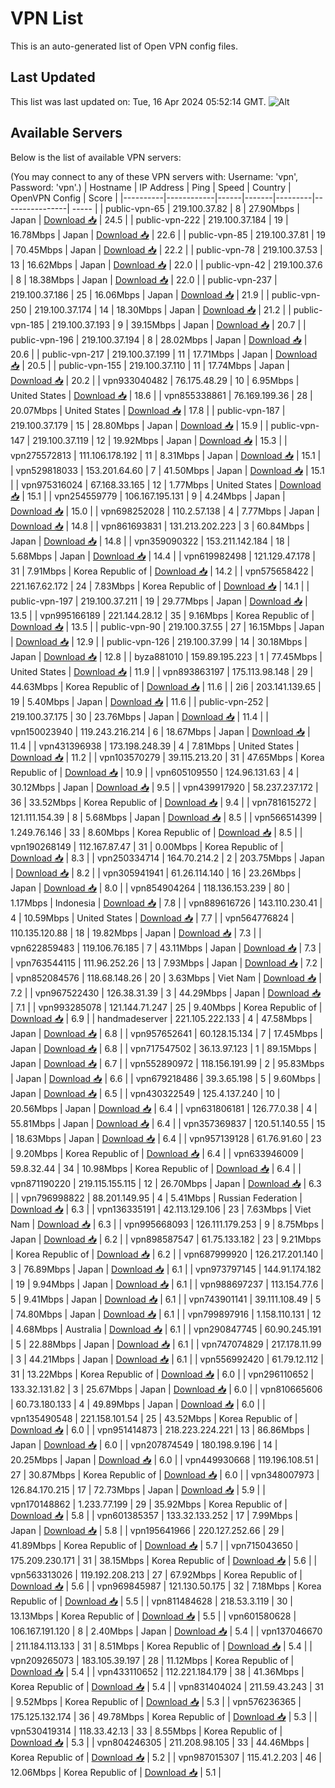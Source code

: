 # VPN List

This is an auto-generated list of Open VPN config files.

## Last Updated

This list was last updated on: Tue, 16 Apr 2024 05:52:14 GMT.
![Alt](https://repobeats.axiom.co/api/embed/186b98318ef1479477931607c1ad7d823f12451f.svg "Repobeats analytics image")

## Available Servers

Below is the list of available VPN servers:

(You may connect to any of these VPN servers with: Username: 'vpn', Password: 'vpn'.)
| Hostname | IP Address | Ping | Speed | Country | OpenVPN Config | Score |
|----------|------------|------|-------|---------|----------------| ----- |
| public-vpn-65 | 219.100.37.82 | 8 | 27.90Mbps | Japan | [Download 📥](./configs/server_0_JP.ovpn) | 24.5 |
| public-vpn-222 | 219.100.37.184 | 19 | 16.78Mbps | Japan | [Download 📥](./configs/server_1_JP.ovpn) | 22.6 |
| public-vpn-85 | 219.100.37.81 | 19 | 70.45Mbps | Japan | [Download 📥](./configs/server_2_JP.ovpn) | 22.2 |
| public-vpn-78 | 219.100.37.53 | 13 | 16.62Mbps | Japan | [Download 📥](./configs/server_3_JP.ovpn) | 22.0 |
| public-vpn-42 | 219.100.37.6 | 8 | 18.38Mbps | Japan | [Download 📥](./configs/server_4_JP.ovpn) | 22.0 |
| public-vpn-237 | 219.100.37.186 | 25 | 16.06Mbps | Japan | [Download 📥](./configs/server_5_JP.ovpn) | 21.9 |
| public-vpn-250 | 219.100.37.174 | 14 | 18.30Mbps | Japan | [Download 📥](./configs/server_6_JP.ovpn) | 21.2 |
| public-vpn-185 | 219.100.37.193 | 9 | 39.15Mbps | Japan | [Download 📥](./configs/server_7_JP.ovpn) | 20.7 |
| public-vpn-196 | 219.100.37.194 | 8 | 28.02Mbps | Japan | [Download 📥](./configs/server_8_JP.ovpn) | 20.6 |
| public-vpn-217 | 219.100.37.199 | 11 | 17.71Mbps | Japan | [Download 📥](./configs/server_9_JP.ovpn) | 20.5 |
| public-vpn-155 | 219.100.37.110 | 11 | 17.74Mbps | Japan | [Download 📥](./configs/server_10_JP.ovpn) | 20.2 |
| vpn933040482 | 76.175.48.29 | 10 | 6.95Mbps | United States | [Download 📥](./configs/server_11_US.ovpn) | 18.6 |
| vpn855338861 | 76.169.199.36 | 28 | 20.07Mbps | United States | [Download 📥](./configs/server_12_US.ovpn) | 17.8 |
| public-vpn-187 | 219.100.37.179 | 15 | 28.80Mbps | Japan | [Download 📥](./configs/server_13_JP.ovpn) | 15.9 |
| public-vpn-147 | 219.100.37.119 | 12 | 19.92Mbps | Japan | [Download 📥](./configs/server_14_JP.ovpn) | 15.3 |
| vpn275572813 | 111.106.178.192 | 11 | 8.31Mbps | Japan | [Download 📥](./configs/server_15_JP.ovpn) | 15.1 |
| vpn529818033 | 153.201.64.60 | 7 | 41.50Mbps | Japan | [Download 📥](./configs/server_16_JP.ovpn) | 15.1 |
| vpn975316024 | 67.168.33.165 | 12 | 1.77Mbps | United States | [Download 📥](./configs/server_17_US.ovpn) | 15.1 |
| vpn254559779 | 106.167.195.131 | 9 | 4.24Mbps | Japan | [Download 📥](./configs/server_18_JP.ovpn) | 15.0 |
| vpn698252028 | 110.2.57.138 | 4 | 7.77Mbps | Japan | [Download 📥](./configs/server_19_JP.ovpn) | 14.8 |
| vpn861693831 | 131.213.202.223 | 3 | 60.84Mbps | Japan | [Download 📥](./configs/server_20_JP.ovpn) | 14.8 |
| vpn359090322 | 153.211.142.184 | 18 | 5.68Mbps | Japan | [Download 📥](./configs/server_21_JP.ovpn) | 14.4 |
| vpn619982498 | 121.129.47.178 | 31 | 7.91Mbps | Korea Republic of | [Download 📥](./configs/server_22_KR.ovpn) | 14.2 |
| vpn575658422 | 221.167.62.172 | 24 | 7.83Mbps | Korea Republic of | [Download 📥](./configs/server_23_KR.ovpn) | 14.1 |
| public-vpn-197 | 219.100.37.211 | 19 | 29.77Mbps | Japan | [Download 📥](./configs/server_24_JP.ovpn) | 13.5 |
| vpn995166189 | 221.144.28.12 | 35 | 9.16Mbps | Korea Republic of | [Download 📥](./configs/server_25_KR.ovpn) | 13.5 |
| public-vpn-90 | 219.100.37.55 | 27 | 16.15Mbps | Japan | [Download 📥](./configs/server_26_JP.ovpn) | 12.9 |
| public-vpn-126 | 219.100.37.99 | 14 | 30.18Mbps | Japan | [Download 📥](./configs/server_27_JP.ovpn) | 12.8 |
| byza881010 | 159.89.195.223 | 1 | 77.45Mbps | United States | [Download 📥](./configs/server_28_US.ovpn) | 11.9 |
| vpn893863197 | 175.113.98.148 | 29 | 44.63Mbps | Korea Republic of | [Download 📥](./configs/server_29_KR.ovpn) | 11.6 |
| 2i6 | 203.141.139.65 | 19 | 5.40Mbps | Japan | [Download 📥](./configs/server_30_JP.ovpn) | 11.6 |
| public-vpn-252 | 219.100.37.175 | 30 | 23.76Mbps | Japan | [Download 📥](./configs/server_31_JP.ovpn) | 11.4 |
| vpn150023940 | 119.243.216.214 | 6 | 18.67Mbps | Japan | [Download 📥](./configs/server_32_JP.ovpn) | 11.4 |
| vpn431396938 | 173.198.248.39 | 4 | 7.81Mbps | United States | [Download 📥](./configs/server_33_US.ovpn) | 11.2 |
| vpn103570279 | 39.115.213.20 | 31 | 47.65Mbps | Korea Republic of | [Download 📥](./configs/server_34_KR.ovpn) | 10.9 |
| vpn605109550 | 124.96.131.63 | 4 | 30.12Mbps | Japan | [Download 📥](./configs/server_35_JP.ovpn) | 9.5 |
| vpn439917920 | 58.237.237.172 | 36 | 33.52Mbps | Korea Republic of | [Download 📥](./configs/server_36_KR.ovpn) | 9.4 |
| vpn781615272 | 121.111.154.39 | 8 | 5.68Mbps | Japan | [Download 📥](./configs/server_37_JP.ovpn) | 8.5 |
| vpn566514399 | 1.249.76.146 | 33 | 8.60Mbps | Korea Republic of | [Download 📥](./configs/server_38_KR.ovpn) | 8.5 |
| vpn190268149 | 112.167.87.47 | 31 | 0.00Mbps | Korea Republic of | [Download 📥](./configs/server_39_KR.ovpn) | 8.3 |
| vpn250334714 | 164.70.214.2 | 2 | 203.75Mbps | Japan | [Download 📥](./configs/server_40_JP.ovpn) | 8.2 |
| vpn305941941 | 61.26.114.140 | 16 | 23.26Mbps | Japan | [Download 📥](./configs/server_41_JP.ovpn) | 8.0 |
| vpn854904264 | 118.136.153.239 | 80 | 1.17Mbps | Indonesia | [Download 📥](./configs/server_42_ID.ovpn) | 7.8 |
| vpn889616726 | 143.110.230.41 | 4 | 10.59Mbps | United States | [Download 📥](./configs/server_43_US.ovpn) | 7.7 |
| vpn564776824 | 110.135.120.88 | 18 | 19.82Mbps | Japan | [Download 📥](./configs/server_44_JP.ovpn) | 7.3 |
| vpn622859483 | 119.106.76.185 | 7 | 43.11Mbps | Japan | [Download 📥](./configs/server_45_JP.ovpn) | 7.3 |
| vpn763544115 | 111.96.252.26 | 13 | 7.93Mbps | Japan | [Download 📥](./configs/server_46_JP.ovpn) | 7.2 |
| vpn852084576 | 118.68.148.26 | 20 | 3.63Mbps | Viet Nam | [Download 📥](./configs/server_47_VN.ovpn) | 7.2 |
| vpn967522430 | 126.38.31.39 | 3 | 44.29Mbps | Japan | [Download 📥](./configs/server_48_JP.ovpn) | 7.1 |
| vpn993285078 | 121.144.71.247 | 25 | 9.40Mbps | Korea Republic of | [Download 📥](./configs/server_49_KR.ovpn) | 6.9 |
| handmadeserver | 221.105.222.133 | 4 | 47.58Mbps | Japan | [Download 📥](./configs/server_50_JP.ovpn) | 6.8 |
| vpn957652641 | 60.128.15.134 | 7 | 17.45Mbps | Japan | [Download 📥](./configs/server_51_JP.ovpn) | 6.8 |
| vpn717547502 | 36.13.97.123 | 1 | 89.15Mbps | Japan | [Download 📥](./configs/server_52_JP.ovpn) | 6.7 |
| vpn552890972 | 118.156.191.99 | 2 | 95.83Mbps | Japan | [Download 📥](./configs/server_53_JP.ovpn) | 6.6 |
| vpn679218486 | 39.3.65.198 | 5 | 9.60Mbps | Japan | [Download 📥](./configs/server_54_JP.ovpn) | 6.5 |
| vpn430322549 | 125.4.137.240 | 10 | 20.56Mbps | Japan | [Download 📥](./configs/server_55_JP.ovpn) | 6.4 |
| vpn631806181 | 126.77.0.38 | 4 | 55.81Mbps | Japan | [Download 📥](./configs/server_56_JP.ovpn) | 6.4 |
| vpn357369837 | 120.51.140.55 | 15 | 18.63Mbps | Japan | [Download 📥](./configs/server_57_JP.ovpn) | 6.4 |
| vpn957139128 | 61.76.91.60 | 23 | 9.20Mbps | Korea Republic of | [Download 📥](./configs/server_58_KR.ovpn) | 6.4 |
| vpn633946009 | 59.8.32.44 | 34 | 10.98Mbps | Korea Republic of | [Download 📥](./configs/server_59_KR.ovpn) | 6.4 |
| vpn871190220 | 219.115.155.115 | 12 | 26.70Mbps | Japan | [Download 📥](./configs/server_60_JP.ovpn) | 6.3 |
| vpn796998822 | 88.201.149.95 | 4 | 5.41Mbps | Russian Federation | [Download 📥](./configs/server_61_RU.ovpn) | 6.3 |
| vpn136335191 | 42.113.129.106 | 23 | 7.63Mbps | Viet Nam | [Download 📥](./configs/server_62_VN.ovpn) | 6.3 |
| vpn995668093 | 126.111.179.253 | 9 | 8.75Mbps | Japan | [Download 📥](./configs/server_63_JP.ovpn) | 6.2 |
| vpn898587547 | 61.75.133.182 | 23 | 9.21Mbps | Korea Republic of | [Download 📥](./configs/server_64_KR.ovpn) | 6.2 |
| vpn687999920 | 126.217.201.140 | 3 | 76.89Mbps | Japan | [Download 📥](./configs/server_65_JP.ovpn) | 6.1 |
| vpn973797145 | 144.91.174.182 | 19 | 9.94Mbps | Japan | [Download 📥](./configs/server_66_JP.ovpn) | 6.1 |
| vpn988697237 | 113.154.77.6 | 5 | 9.41Mbps | Japan | [Download 📥](./configs/server_67_JP.ovpn) | 6.1 |
| vpn743901141 | 39.111.108.49 | 5 | 74.80Mbps | Japan | [Download 📥](./configs/server_68_JP.ovpn) | 6.1 |
| vpn799897916 | 1.158.110.131 | 12 | 4.68Mbps | Australia | [Download 📥](./configs/server_69_AU.ovpn) | 6.1 |
| vpn290847745 | 60.90.245.191 | 5 | 22.88Mbps | Japan | [Download 📥](./configs/server_70_JP.ovpn) | 6.1 |
| vpn747074829 | 217.178.11.99 | 3 | 44.21Mbps | Japan | [Download 📥](./configs/server_71_JP.ovpn) | 6.1 |
| vpn556992420 | 61.79.12.112 | 31 | 13.22Mbps | Korea Republic of | [Download 📥](./configs/server_72_KR.ovpn) | 6.0 |
| vpn296110652 | 133.32.131.82 | 3 | 25.67Mbps | Japan | [Download 📥](./configs/server_73_JP.ovpn) | 6.0 |
| vpn810665606 | 60.73.180.133 | 4 | 49.89Mbps | Japan | [Download 📥](./configs/server_74_JP.ovpn) | 6.0 |
| vpn135490548 | 221.158.101.54 | 25 | 43.52Mbps | Korea Republic of | [Download 📥](./configs/server_75_KR.ovpn) | 6.0 |
| vpn951414873 | 218.223.224.221 | 13 | 86.86Mbps | Japan | [Download 📥](./configs/server_76_JP.ovpn) | 6.0 |
| vpn207874549 | 180.198.9.196 | 14 | 20.25Mbps | Japan | [Download 📥](./configs/server_77_JP.ovpn) | 6.0 |
| vpn449930668 | 119.196.108.51 | 27 | 30.87Mbps | Korea Republic of | [Download 📥](./configs/server_78_KR.ovpn) | 6.0 |
| vpn348007973 | 126.84.170.215 | 17 | 72.73Mbps | Japan | [Download 📥](./configs/server_79_JP.ovpn) | 5.9 |
| vpn170148862 | 1.233.77.199 | 29 | 35.92Mbps | Korea Republic of | [Download 📥](./configs/server_80_KR.ovpn) | 5.8 |
| vpn601385357 | 133.32.133.252 | 17 | 7.99Mbps | Japan | [Download 📥](./configs/server_81_JP.ovpn) | 5.8 |
| vpn195641966 | 220.127.252.66 | 29 | 41.89Mbps | Korea Republic of | [Download 📥](./configs/server_82_KR.ovpn) | 5.7 |
| vpn715043650 | 175.209.230.171 | 31 | 38.15Mbps | Korea Republic of | [Download 📥](./configs/server_83_KR.ovpn) | 5.6 |
| vpn563313026 | 119.192.208.213 | 27 | 67.92Mbps | Korea Republic of | [Download 📥](./configs/server_84_KR.ovpn) | 5.6 |
| vpn969845987 | 121.130.50.175 | 32 | 7.18Mbps | Korea Republic of | [Download 📥](./configs/server_85_KR.ovpn) | 5.5 |
| vpn811484628 | 218.53.3.119 | 30 | 13.13Mbps | Korea Republic of | [Download 📥](./configs/server_86_KR.ovpn) | 5.5 |
| vpn601580628 | 106.167.191.120 | 8 | 2.40Mbps | Japan | [Download 📥](./configs/server_87_JP.ovpn) | 5.4 |
| vpn137046670 | 211.184.113.133 | 31 | 8.51Mbps | Korea Republic of | [Download 📥](./configs/server_88_KR.ovpn) | 5.4 |
| vpn209265073 | 183.105.39.197 | 28 | 11.12Mbps | Korea Republic of | [Download 📥](./configs/server_89_KR.ovpn) | 5.4 |
| vpn433110652 | 112.221.184.179 | 38 | 41.36Mbps | Korea Republic of | [Download 📥](./configs/server_90_KR.ovpn) | 5.4 |
| vpn831404024 | 211.59.43.243 | 31 | 9.52Mbps | Korea Republic of | [Download 📥](./configs/server_91_KR.ovpn) | 5.3 |
| vpn576236365 | 175.125.132.174 | 36 | 49.78Mbps | Korea Republic of | [Download 📥](./configs/server_92_KR.ovpn) | 5.3 |
| vpn530419314 | 118.33.42.13 | 33 | 8.55Mbps | Korea Republic of | [Download 📥](./configs/server_93_KR.ovpn) | 5.3 |
| vpn804246305 | 211.208.98.105 | 33 | 44.46Mbps | Korea Republic of | [Download 📥](./configs/server_94_KR.ovpn) | 5.2 |
| vpn987015307 | 115.41.2.203 | 46 | 12.06Mbps | Korea Republic of | [Download 📥](./configs/server_95_KR.ovpn) | 5.1 |
